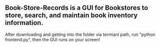 ## Book-Store-Records is a GUI for Bookstores to store, search, and maintain book inventory information.

After downloading and getting into the folder via termianl path, run "python frontend.py", then the GUI runs on your screen!
